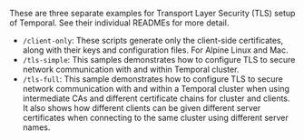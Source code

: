 These are three separate examples for Transport Layer Security (TLS) setup of Temporal. See their individual READMEs for more detail.

- `/client-only`: These scripts generate only the client-side certificates, along with their keys and configuration files. For Alpine Linux and Mac.
- `/tls-simple`: This samples demonstrates how to configure TLS to secure network communication with and within Temporal cluster.
- `/tls-full`: This sample demonstrates how to configure TLS to secure network communication with and within a Temporal cluster when using intermediate CAs and different certificate chains for cluster and clients. It also shows how different clients can be given different server certificates when connecting to the same cluster using different server names.
